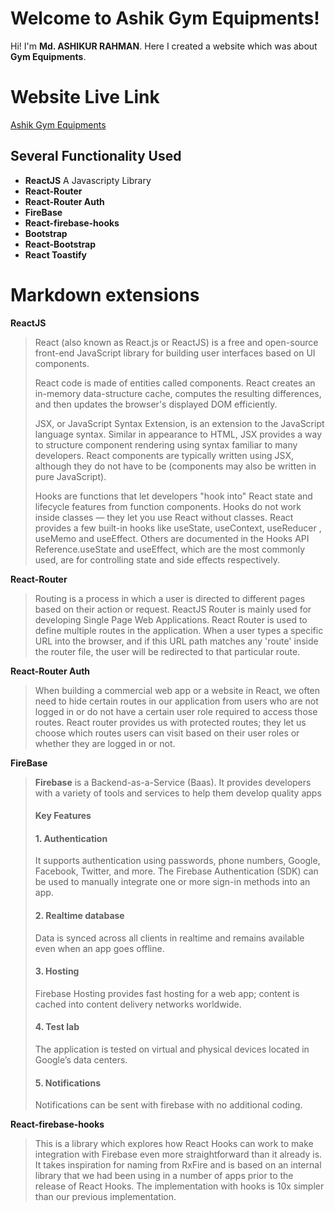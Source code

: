 # Welcome to Ashik Gym Equipments!

Hi! I'm **Md. ASHIKUR RAHMAN**. Here I created a website which was about **Gym Equipments**.

# Website Live Link

[Ashik Gym Equipments](https://assignment-11-p-hero.web.app/)

## Several Functionality Used

- **ReactJS** A Javascripty Library
- **React-Router**
- **React-Router Auth**
- **FireBase**
- **React-firebase-hooks**
- **Bootstrap**
- **React-Bootstrap**
- **React Toastify**

# Markdown extensions

**ReactJS**

> React (also known as React.js or ReactJS) is a free and open-source front-end JavaScript library for building user interfaces based on UI components.
>
> React code is made of entities called components.
> React creates an in-memory data-structure cache, computes the resulting differences, and then updates the browser's displayed DOM efficiently.
>
> JSX, or JavaScript Syntax Extension, is an extension to the JavaScript language syntax. Similar in appearance to HTML, JSX provides a way to structure component rendering using syntax familiar to many developers. React components are typically written using JSX, although they do not have to be (components may also be written in pure JavaScript).
>
> Hooks are functions that let developers "hook into" React state and lifecycle features from function components. Hooks do not work inside classes — they let you use React without classes. React provides a few built-in hooks like useState, useContext, useReducer , useMemo and useEffect. Others are documented in the Hooks API Reference.useState and useEffect, which are the most commonly used, are for controlling state and side effects respectively.

**React-Router**

> Routing is a process in which a user is directed to different pages based on their action or request. ReactJS Router is mainly used for developing Single Page Web Applications. React Router is used to define multiple routes in the application. When a user types a specific URL into the browser, and if this URL path matches any 'route' inside the router file, the user will be redirected to that particular route.

**React-Router Auth**

> When building a commercial web app or a website in React, we often need to hide certain routes in our application from users who are not logged in or do not have a certain user role required to access those routes.
> React router provides us with protected routes; they let us choose which routes users can visit based on their user roles or whether they are logged in or not.

**FireBase**

> **Firebase** is a Backend-as-a-Service (Baas). It provides developers with a variety of tools and services to help them develop quality apps
>
> #### Key Features
>
> #### 1. Authentication
>
> It supports authentication using passwords, phone numbers, Google, Facebook, Twitter, and more. The Firebase Authentication (SDK) can be used to manually integrate one or more sign-in methods into an app.
>
> #### 2. Realtime database
>
> Data is synced across all clients in realtime and remains available even when an app goes offline.
>
> #### 3. Hosting
>
> Firebase Hosting provides fast hosting for a web app; content is cached into content delivery networks worldwide.
>
> #### 4. Test lab
>
> The application is tested on virtual and physical devices located in Google’s data centers.
>
> #### 5. Notifications
>
> Notifications can be sent with firebase with no additional coding.

**React-firebase-hooks**

> This is a library which explores how React Hooks can work to make integration with Firebase even more straightforward than it already is. It takes inspiration for naming from RxFire and is based on an internal library that we had been using in a number of apps prior to the release of React Hooks. The implementation with hooks is 10x simpler than our previous implementation.

